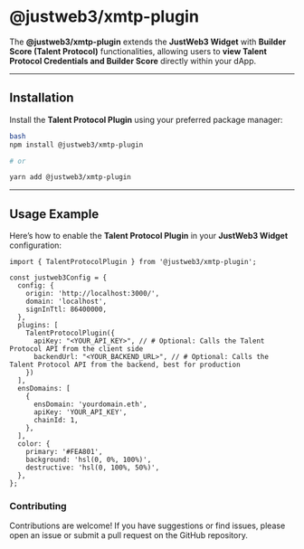 # @justweb3/xmtp-plugin

The **@justweb3/xmtp-plugin** extends the **JustWeb3 Widget** with **Builder Score (Talent Protocol)** functionalities, allowing users to **view Talent Protocol Credentials and Builder Score** directly within your dApp.

---

## Installation

Install the **Talent Protocol Plugin** using your preferred package manager:

```bash
bash
npm install @justweb3/xmtp-plugin

# or

yarn add @justweb3/xmtp-plugin
```

---

## Usage Example

Here’s how to enable the **Talent Protocol Plugin** in your **JustWeb3 Widget** configuration:

```tsx
import { TalentProtocolPlugin } from '@justweb3/xmtp-plugin';

const justweb3Config = {
  config: {
    origin: 'http://localhost:3000/',
    domain: 'localhost',
    signInTtl: 86400000,
  },
  plugins: [
    TalentProtocolPlugin({
      apiKey: "<YOUR_API_KEY>", // # Optional: Calls the Talent Protocol API from the client side
      backendUrl: "<YOUR_BACKEND_URL>", // # Optional: Calls the Talent Protocol API from the backend, best for production
    })
  ],
  ensDomains: [
    {
      ensDomain: 'yourdomain.eth',
      apiKey: 'YOUR_API_KEY',
      chainId: 1,
    },
  ],
  color: {
    primary: '#FEA801',
    background: 'hsl(0, 0%, 100%)',
    destructive: 'hsl(0, 100%, 50%)',
  },
};
```

### Contributing

Contributions are welcome! If you have suggestions or find issues, please open an issue or submit a pull request on the GitHub repository.
